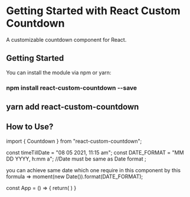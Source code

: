 # Getting Started with React Custom Countdown

A customizable countdown component for React.

## Getting Started

You can install the module via npm or yarn:

### npm install react-custom-countdown --save

## yarn add react-custom-countdown

## How to Use?

import { Countdown } from "react-custom-countdown";

const timeTillDate = "08 05 2021, 11:15 am";
const DATE_FORMAT = "MM DD YYYY, h:mm a"; //Date must be same as Date format ;

you can achieve same date which one require in this component by this formula => moment(new Date()).format(DATE_FORMAT);

const App = () => {
return(
<Countdown timeTillDate={date} timeFormat={DATE_FORMAT} />
)
}
